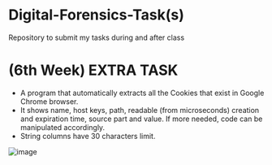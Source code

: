# Digital-Forensics-Task(s)
Repository to submit my tasks during and after class



# (6th Week) EXTRA TASK 
- A program that automatically extracts all the Cookies that exist in Google Chrome browser.
- It shows name, host keys, path, readable (from microseconds) creation and expiration time, source part and value. If more needed, code can be manipulated accordingly.
- String columns have 30 characters limit.

![image](https://user-images.githubusercontent.com/69986916/226180943-87c7cc6e-0337-4d88-8fe0-07aefe39aad1.png)
